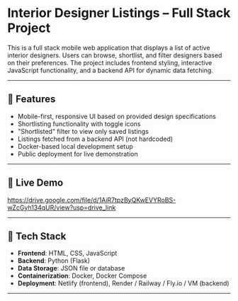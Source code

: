 # Interior Designer Listings – Full Stack Project

This is a full stack mobile web application that displays a list of active interior designers. Users can browse, shortlist, and filter designers based on their preferences. The project includes frontend styling, interactive JavaScript functionality, and a backend API for dynamic data fetching.

---

## 📱 Features

- Mobile-first, responsive UI based on provided design specifications
- Shortlisting functionality with toggle icons
- "Shortlisted" filter to view only saved listings
- Listings fetched from a backend API (not hardcoded)
- Docker-based local development setup
- Public deployment for live demonstration

---

## 🚀 Live Demo
https://drive.google.com/file/d/1AiR7tpzByQKwEVYRoBS-wZcGyh134qUR/view?usp=drive_link

---

## 🧰 Tech Stack

- **Frontend**: HTML, CSS, JavaScript
- **Backend**: Python (Flask)
- **Data Storage**: JSON file or database
- **Containerization**: Docker, Docker Compose
- **Deployment**: Netlify (frontend), Render / Railway / Fly.io / VM (backend)

---
